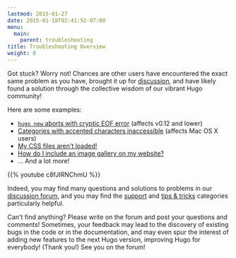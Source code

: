 ```yaml
---
lastmod: 2015-01-27
date: 2015-01-18T02:41:52-07:00
menu:
  main:
    parent: troubleshooting
title: Troubleshooting Overview
weight: 0
---
```


Got stuck?  Worry not!  Chances are other users have encountered
the exact same problem as you have, brought it up for
[discussion](http://discuss.gohugo.io/), and have likely found a solution
through the collective wisdom of our vibrant Hugo community!

Here are some examples:

* [`hugo new` aborts with cryptic EOF error](/troubleshooting/strange-eof-error/) (affects v0.12 and lower)
* [Categories with accented characters inaccessible](/troubleshooting/categories-with-accented-characters/) (affects Mac OS&nbsp;X users)
* [My CSS files aren't loaded!](http://discuss.gohugo.io/t/deployment-workflow/90/15)
* [How do I include an image gallery on my website?](http://discuss.gohugo.io/t/image-gallery/594)
* ... And a lot more!

{{% youtube c8fJIRNChmU %}}

Indeed, you may find many questions and solutions
to problems in our [discussion forum](http://discuss.gohugo.io/),
and you may find the [support](http://discuss.gohugo.io/category/support)
and [tips & tricks](http://discuss.gohugo.io/category/tips-tricks)
categories particularly helpful.

Can't find anything?  Please write on the forum and post your questions
and comments!  Sometimes, your feedback may lead to the discovery of
existing bugs in the code or in the documentation, and may even spur
the interest of adding new features to the next Hugo version, improving
Hugo for everybody!  (Thank you!)  See you on the forum!
